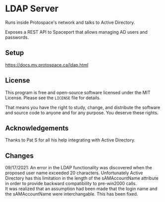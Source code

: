 # LDAP Server

Runs inside Protospace's network and talks to Active Directory.

Exposes a REST API to Spaceport that allows managing AD users and passwords.

## Setup

https://docs.my.protospace.ca/ldap.html

## License

This program is free and open-source software licensed under the MIT License. Please see the `LICENSE` file for details.

That means you have the right to study, change, and distribute the software and source code to anyone and for any purpose. You deserve these rights.

## Acknowledgements

Thanks to Pat S for all his help integrating with Active Directory.

## Changes

09/17/2021: An error in the LDAP functionality was discovered when the proposed user name exceeded 20 characters.  Unfortunately Active Directory has this limitation in the length of the sAMAccountName attribute in order to provide backward compatibility to pre-win2000 calls.  
It was realized that an assumption had been made that the login name and the sAMAccountName were interchangable.  This has been fixed. 
